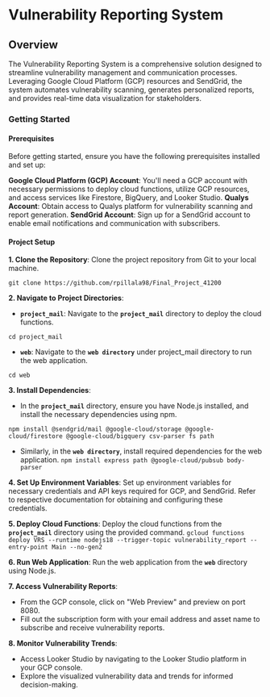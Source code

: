 # Vulnerability Reporting System 

## Overview

The Vulnerability Reporting System is a comprehensive solution designed to streamline vulnerability management and communication processes. Leveraging Google Cloud Platform (GCP) resources and SendGrid, the system automates vulnerability scanning, generates personalized reports, and provides real-time data visualization for stakeholders.

### Getting Started
#### Prerequisites
Before getting started, ensure you have the following prerequisites installed and set up:

**Google Cloud Platform (GCP) Account**: You'll need a GCP account with necessary permissions to deploy cloud functions, utilize GCP resources, and access services like Firestore, BigQuery, and Looker Studio.
**Qualys Account**: Obtain access to Qualys platform for vulnerability scanning and report generation.
**SendGrid Account**: Sign up for a SendGrid account to enable email notifications and communication with subscribers.

#### Project Setup
**1. Clone the Repository**: Clone the project repository from Git to your local machine.

```git clone https://github.com/rpillala98/Final_Project_41200```

**2. Navigate to Project Directories**:
- **`project_mail`**: Navigate to the **`project_mail`** directory to deploy the cloud functions.

```cd project_mail```

- **`web`**: Navigate to the **`web directory`** under project_mail directory to run the web application.

```cd web```

**3. Install Dependencies**:
- In the **`project_mail`** directory, ensure you have Node.js installed, and install the necessary dependencies using npm.

```npm install @sendgrid/mail @google-cloud/storage @google-cloud/firestore @google-cloud/bigquery csv-parser fs path```

- Similarly, in the **`web directory`**, install required dependencies for the web application.
```npm install express path @google-cloud/pubsub body-parser```

**4. Set Up Environment Variables**:
Set up environment variables for necessary credentials and API keys required for GCP, and SendGrid. Refer to respective documentation for obtaining and configuring these credentials.

**5. Deploy Cloud Functions**:
Deploy the cloud functions from the **`project_mail`** directory using the provided command.
```gcloud functions deploy VRS --runtime nodejs18 --trigger-topic vulnerability_report --entry-point Main --no-gen2```

**6. Run Web Application**:
Run the web application from the **`web`** directory using Node.js.

**7. Access Vulnerability Reports**:
- From the GCP console, click on "Web Preview" and preview on port 8080.
- Fill out the subscription form with your email address and asset name to subscribe and receive vulnerability reports.

**8. Monitor Vulnerability Trends**:
- Access Looker Studio by navigating to the Looker Studio platform in your GCP console. 
- Explore the visualized vulnerability data and trends for informed decision-making.